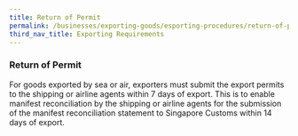 ```yaml
---
title: Return of Permit 
permalink: /businesses/exporting-goods/esporting-procedures/return-of-permit
third_nav_title: Exporting Requirements
---
```


### Return of Permit 

For goods exported by sea or air, exporters must submit the export permits to the shipping or airline agents within 7 days of export. This is to enable manifest reconciliation by the shipping or airline agents for the submission of the manifest reconciliation statement to Singapore Customs within 14 days of export.
